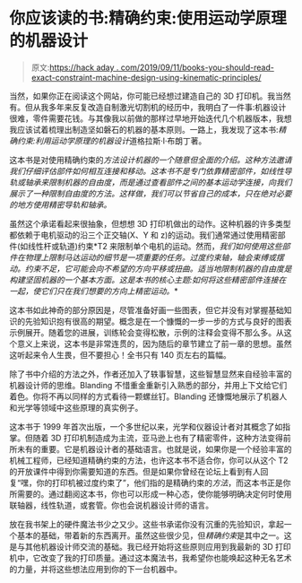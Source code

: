 # 你应该读的书:精确约束:使用运动学原理的机器设计

> 原文:[https://hack aday . com/2019/09/11/books-you-should-read-exact-constraint-machine-design-using-kinematic-principles/](https://hackaday.com/2019/09/11/books-you-should-read-exact-constraint-machine-design-using-kinematic-principles/)

当然，如果你正在阅读这个网站，你可能已经想过建造自己的 3D 打印机。我当然有。但从我多年来反复改造自制激光切割机的经历中，我明白了一件事:机器设计很难，零件需要花钱。与其像我以前做的那样过早地开始迭代几个机器版本，我想我应该试着梳理出制造坚如磐石的机器的基本原则。一路上，我发现了这本书:*精确约束:利用运动学原理的机器设计*道格拉斯·l·布朗丁著。

这本书是对使用精确约束的*方法设计机器的一个随意但全面的介绍。这种方法邀请我们仔细评估部件如何相互连接和移动。这本书不是专门依靠精密部件，如线性导轨或轴承来限制机器的自由度，而是通过查看部件之间的基本运动学连接，向我们展示了一种限制自由度的方法。这样做，我们可以节省自己的成本，只在绝对必要的地方使用精密导轨和轴承。*

虽然这个承诺看起来很抽象，但想想 3D 打印机做出的动作。这种机器的许多类型都依赖于电机驱动的沿三个正交轴(X、Y 和 z)的运动。我们通常通过使用精密部件(如线性杆或轨道)约束*T2 来限制单个电机的运动。然而，*我们如何使用这些部件在物理上限制马达运动的细节是一项重要的任务。*过度约束*轴，轴会束缚或摆动。*约束不足*，它可能会向不希望的方向平移或扭曲。适当地限制机器的自由度是构建坚固机器的一个基本方面。这是本书的核心主题:如何将这些精密部件连接在一起，使它们只在我们想要的方向上精密运动。**

这本书如此神奇的部分原因是，尽管准备好画一些图表，但它并没有对掌握基础知识的先验知识抱有很高的期望。概念是在一个慷慨的一步一步的方式与良好的图表示例展开。随着您的进展，训练轮会变得松散，示例的注释会变得不那么多。从这个意义上来说，这本书是非常连贯的，因为随后的章节建立了前一章的思想。虽然这听起来令人生畏，但不要担心！全书只有 140 页左右的篇幅。

除了书中介绍的方法之外，作者还加入了轶事智慧，这些智慧显然来自经验丰富的机器设计师的思维。Blanding 不惜重金重新引入熟悉的部分，并用上下文给它们着色。你将不再以同样的方式看待一颗螺丝钉。Blanding 还慷慨地展示了机器人和光学等领域中这些原理的真实例子。

这本书于 1999 年首次出版，一个多世纪以来，光学和仪器设计者对其概念了如指掌。但随着 3D 打印机制造成为主流，亚马逊上也有了精密零件，这种方法变得前所未有的重要。它是机器设计者的基础语言。也就是说，如果你是一个经验丰富的机械工程师，已经知道精确约束的方法，也许这本书不适合你，你可以从这个 T2 的开放课件中得到你需要知道的东西。但是如果你曾经在论坛上看到有人回复“嘿，你的打印机被过度约束了”，他们指的是精确约束的*方法*，而这本书正是你所需要的。通过翻阅这本书，你也可以形成一种心态，使你能够明确决定何时使用联轴器，线性轨道，或套管。你也会说机器设计师的语言。

放在我书架上的硬件魔法书少之又少。这些书承诺你没有沉重的先验知识，拿起一个基本的基础，带着新的东西离开。虽然这些很少见，但*精确约束*是其中之一。这是与其他机器设计师交流的基础。我已经开始将这些原则应用到我最新的 3D 打印机中，它改变了我的打印质量。通过这本魔法书，我希望你也能唤起这种无名艺术的力量，并将这些想法应用到你的下一台机器中。